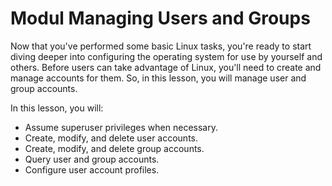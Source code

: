# Modul Managing Users and Groups

Now that you've performed some basic Linux tasks, you're ready to start diving deeper into configuring the operating system for use by yourself and others. Before users can take advantage of Linux, you'll need to create and manage accounts for them. So, in this lesson, you will manage user and group accounts.

In this lesson, you will:

-   Assume superuser privileges when necessary.
-   Create, modify, and delete user accounts.
-   Create, modify, and delete group accounts.
-   Query user and group accounts.
-   Configure user account profiles.